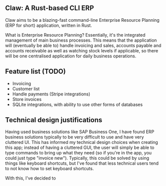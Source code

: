 ## Claw: A Rust-based CLI ERP
Claw aims to be a blazing-fast command-line Enterprise Resource Planning (ERP for short) application, written in Rust.

What is Enterprise Resource Planning? Essentially, it's the integrated management of main business processes. This means that the application will (eventually be able to) handle invoicing and sales, accounts payable and accounts receivable as well as watching stock levels if applicable, so there will be one centralised application for daily business operations. 

## Feature list (TODO)
- Invoicing
- Customer list
- Handle payments (Stripe integrations)
- Store invoices
- SQLite integrations, with ability to use other forms of databases


## Technical design justifications
Having used business solutions like SAP Business One, I have found ERP business solutions typically to be very difficult to use and have very cluttered UI. This has informed my technical design choices when creating this app; instead of having a cluttered GUI, the user will simply be able to type commands to bring up what they need (so if you're in the app, you could just type "invoice new"). Typically, this could be solved by using things like keyboard shortcuts, but I've found that less technical users tend to not know how to set keyboard shortcuts.

With this, I've decided to 
